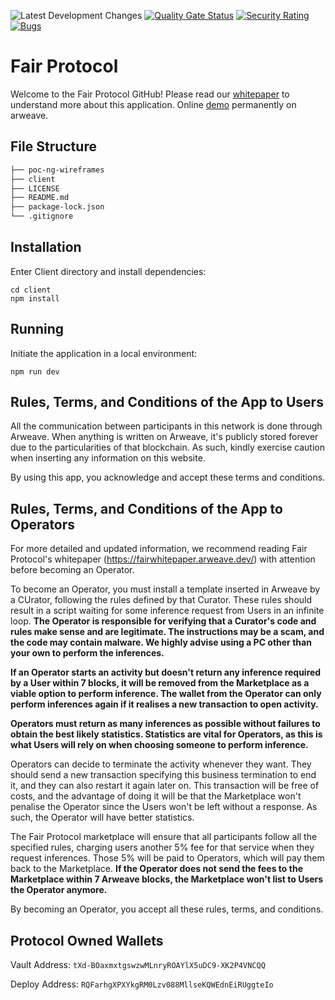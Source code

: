![Latest Development Changes](https://github.com/FAIR-Protocol/decentralized-inference/actions/workflows/development.yml/badge.svg?event=push)
[![Quality Gate Status](https://sonarcloud.io/api/project_badges/measure?project=FAIR-Protocol_decentralised-inference&metric=alert_status)](https://sonarcloud.io/summary/new_code?id=FAIR-Protocol_decentralised-inference)
[![Security Rating](https://sonarcloud.io/api/project_badges/measure?project=FAIR-Protocol_decentralised-inference&metric=security_rating)](https://sonarcloud.io/summary/new_code?id=FAIR-Protocol_decentralised-inference)
[![Bugs](https://sonarcloud.io/api/project_badges/measure?project=FAIR-Protocol_decentralised-inference&metric=bugs)](https://sonarcloud.io/summary/new_code?id=FAIR-Protocol_decentralised-inference)

# Fair Protocol

Welcome to the Fair Protocol GitHub! Please read our [whitepaper](./documents/whitepaper.md) to understand more about this application.
Online [demo](https://arweave.net/Q0XriVoaiIn-r4NWvFztbdrz7F7uzWzrrO78E_xc5Ug) permanently on arweave.

## File Structure
```bash
├── poc-ng-wireframes
├── client
├── LICENSE
├── README.md
├── package-lock.json 
└── .gitignore
```

## Installation
Enter Client directory and install dependencies:
```
cd client
npm install
```

## Running
Initiate the application in a local environment:
```
npm run dev
```

## Rules, Terms, and Conditions of the App to Users

All the communication between participants in this network is done through Arweave. When anything is written on Arweave, it's publicly stored forever due to the particularities of that blockchain. As such, kindly exercise caution when inserting any information on this website.

By using this app, you acknowledge and accept these terms and conditions.

## Rules, Terms, and Conditions of the App to Operators

For more detailed and updated information, we recommend reading Fair Protocol's whitepaper (https://fairwhitepaper.arweave.dev/) with attention before becoming an Operator.

To become an Operator, you must install a template inserted in Arweave by a CUrator, following the rules defined by that Curator. These rules should result in a script waiting for some inference request from Users in an infinite loop. **The Operator is responsible for verifying that a Curator's code and rules make sense and are legitimate. The instructions may be a scam, and the code may contain malware. We highly advise using a PC other than your own to perform the inferences.**

**If an Operator starts an activity but doesn't return any inference required by a User within 7 blocks, it will be removed from the Marketplace as a viable option to perform inference. The wallet from the Operator can only perform inferences again if it realises a new transaction to open activity.**

**Operators must return as many inferences as possible without failures to obtain the best likely statistics. Statistics are vital for Operators, as this is what Users will rely on when choosing someone to perform inference.**

Operators can decide to terminate the activity whenever they want. They should send a new transaction specifying this business termination to end it, and they can also restart it again later on. This transaction will be free of costs, and the advantage of doing it will be that the Marketplace won't penalise the Operator since the Users won't be left without a response. As such, the Operator will have better statistics.

The Fair Protocol marketplace will ensure that all participants follow all the specified rules, charging users another 5% fee for that service when they request inferences. Those 5% will be paid to Operators, which will pay them back to the Marketplace. **If the Operator does not send the fees to the Marketplace within 7 Arweave blocks, the Marketplace won't list to Users the Operator anymore.**

By becoming an Operator, you accept all these rules, terms, and conditions.

## Protocol Owned Wallets
Vault Address: `tXd-BOaxmxtgswzwMLnryROAYlX5uDC9-XK2P4VNCQQ`

Deploy Address: `RQFarhgXPXYkgRM0Lzv088MllseKQWEdnEiRUggteIo`

